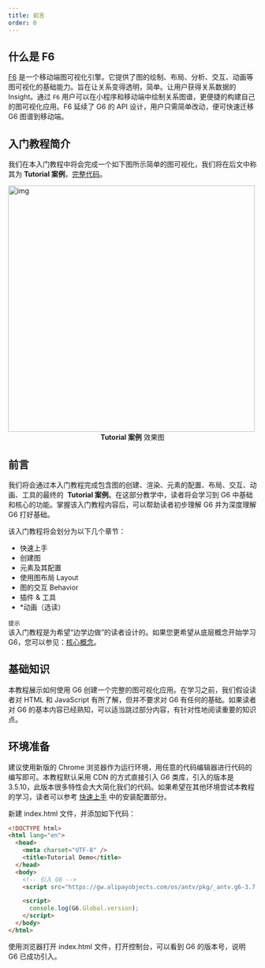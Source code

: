 ```yaml
---
title: 前言
order: 0
---
```


## 什么是 F6

<a href='https://github.com/antvis/f6' target='_blank'>F6</a> 是一个移动端图可视化引擎。它提供了图的绘制、布局、分析、交互、动画等图可视化的基础能力。旨在让关系变得透明，简单。让用户获得关系数据的 Insight。通过 `F6` 用户可以在小程序和移动端中绘制关系图谱，更便捷的构建自己的图可视化应用。F6 延续了 G6 的 API 设计，用户只需简单改动，便可快速迁移 G6 图谱到移动端。

## 入门教程简介

我们在本入门教程中将会完成一个如下图所示简单的图可视化，我们将在后文中称其为 **Tutorial 案例**，<a href='https://codepen.io/Yanyan-Wang/pen/mdbYZvZ' target='_blank'>完整代码</a>。

<img src='https://gw.alipayobjects.com/mdn/rms_f8c6a0/afts/img/A*YlTVS54xV3EAAAAAAAAAAABkARQnAQ'  width=500 alt='img' />

<div style="text-align: center;"><b>Tutorial 案例</b> 效果图</div>

## 前言

我们将会通过本入门教程完成包含图的创建、渲染、元素的配置、布局、交互、动画、工具的最终的  **Tutorial 案例**。在这部分教学中，读者将会学习到 G6 中基础和核心的功能。掌握该入门教程内容后，可以帮助读者初步理解 G6 并为深度理解 G6 打好基础。

该入门教程将会划分为以下几个章节：

- 快速上手
- 创建图
- 元素及其配置
- 使用图布局 Layout
- 图的交互 Behavior
- 插件 & 工具
- \*动画（选读）

`提示` <br />该入门教程是为希望“边学边做”的读者设计的。如果您更希望从底层概念开始学习 G6，您可以参见：[核心概念](/zh/docs/manual/middle/graph)。

## 基础知识

本教程展示如何使用 G6 创建一个完整的图可视化应用。在学习之前，我们假设读者对 HTML 和 JavaScript 有所了解，但并不要求对 G6 有任何的基础。如果读者对 G6 的基本内容已经熟知，可以适当跳过部分内容，有针对性地阅读重要的知识点。

## 环境准备

建议使用新版的 Chrome 浏览器作为运行环境，用任意的代码编辑器进行代码的编写即可。本教程默认采用 CDN 的方式直接引入 G6 类库，引入的版本是 3.5.10，此版本很多特性会大大简化我们的代码。如果希望在其他环境尝试本教程的学习，读者可以参考 [快速上手](/zh/docs/manual/getting-started) 中的安装配置部分。

新建 index.html 文件，并添加如下代码：

```html
<!DOCTYPE html>
<html lang="en">
  <head>
    <meta charset="UTF-8" />
    <title>Tutorial Demo</title>
  </head>
  <body>
    <!-- 引入 G6 -->
    <script src="https://gw.alipayobjects.com/os/antv/pkg/_antv.g6-3.7.1/dist/g6.min.js"></script>

    <script>
      console.log(G6.Global.version);
    </script>
  </body>
</html>
```

使用浏览器打开 index.html 文件，打开控制台，可以看到 G6 的版本号，说明 G6 已成功引入。
